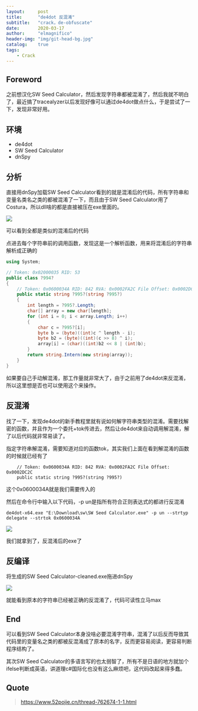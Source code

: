 ```yaml
---
layout:     post
title:      "de4dot 反混淆"
subtitle:   "crack，de-obfuscate"
date:       2020-03-17
author:     "elmagnifico"
header-img: "img/git-head-bg.jpg"
catalog:    true
tags:
    - Crack
---
```


## Foreword

之前想汉化SW Seed Calculator，然后发现字符串都被混淆了，然后我就不明白了，最近搞了tracealyzer以后发现好像可以通过de4dot做点什么，于是尝试了一下，发现非常好用。

## 环境

- de4dot
- SW Seed Calculator
- dnSpy

## 分析

直接用dnSpy加载SW Seed Calculator看到的就是混淆后的代码，所有字符串和变量名类名之类的都被混淆了一下，而且由于SW Seed Calculator用了Costura，所以dll啥的都是直接被压在exe里面的。

![](https://img.elmagnifico.tech/static/upload/elmagnifico/BMgrt6aOJqwGdjT.png)

可以看到全都是类似的混淆后的代码

点进去每个字符串前的调用函数，发现这是一个解析函数，用来将混淆后的字符串解析成正确的

```c#
using System;

// Token: 0x02000035 RID: 53
public class ?994?
{
	// Token: 0x0600034A RID: 842 RVA: 0x0002FA2C File Offset: 0x0002DC2C
	public static string ?995?(string ?995?)
	{
		int length = ?995?.Length;
		char[] array = new char[length];
		for (int i = 0; i < array.Length; i++)
		{
			char c = ?995?[i];
			byte b = (byte)((int)c ^ length - i);
			byte b2 = (byte)((int)(c >> 8) ^ i);
			array[i] = (char)((int)b2 << 8 | (int)b);
		}
		return string.Intern(new string(array));
	}
}
```

如果要自己手动解混淆，那工作量就非常大了，由于之前用了de4dot来反混淆，所以这里想是否也可以使用这个来操作。

## 反混淆

找了一下，发现de4dot的新手教程里就有说如何解字符串类型的混淆。需要找解密的函数，并且作为一个委托+tok传进去，然后让de4dot来自动调用解混淆，解了以后代码就非常易读了。



指定字符串解混淆，需要知道对应的函数tok，其实我们上面在看到解混淆的函数的时候就已经有了

```
	// Token: 0x0600034A RID: 842 RVA: 0x0002FA2C File Offset: 0x0002DC2C
	public static string ?995?(string ?995?)
```

这个0x0600034A就是我们需要传入的

然后在命令行中输入以下代码，-p un是指所有符合正则表达式的都进行反混淆

```
de4dot-x64.exe "E:\Download\sw\SW Seed Calculator.exe" -p un --strtyp delegate --strtok 0x0600034A
```

![](https://img.elmagnifico.tech/static/upload/elmagnifico/ZPmvXMUDheluTCb.png)

我们就拿到了，反混淆后的exe了

## 反编译

将生成的SW Seed Calculator-cleaned.exe拖进dnSpy

![](https://img.elmagnifico.tech/static/upload/elmagnifico/1qPwSdiHVb23kxF.png)

就能看到原本的字符串已经被正确的反混淆了，代码可读性立马max

## End

可以看到SW Seed Calculator本身没啥必要混淆字符串，混淆了以后反而导致其代码里的变量名之类的都被反混淆成了原本的名字，反而更容易阅读，更容易判断程序结构了。

其次SW Seed Calculator的多语言写的也太弱智了，所有不是日语的地方就加个ifelse判断成英语，讲道理c#国际化也没有这么麻烦吧，这代码改起来得多蠢。

## Quote

> https://www.52pojie.cn/thread-762674-1-1.html




